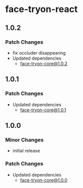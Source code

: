 # face-tryon-react

## 1.0.2

### Patch Changes

- fix occluder disappearing
- Updated dependencies
  - face-tryon-core@1.0.2

## 1.0.1

### Patch Changes

- Updated dependencies
  - face-tryon-core@1.0.1

## 1.0.0

### Minor Changes

- initial release

### Patch Changes

- Updated dependencies
  - face-tryon-core@1.0.0
